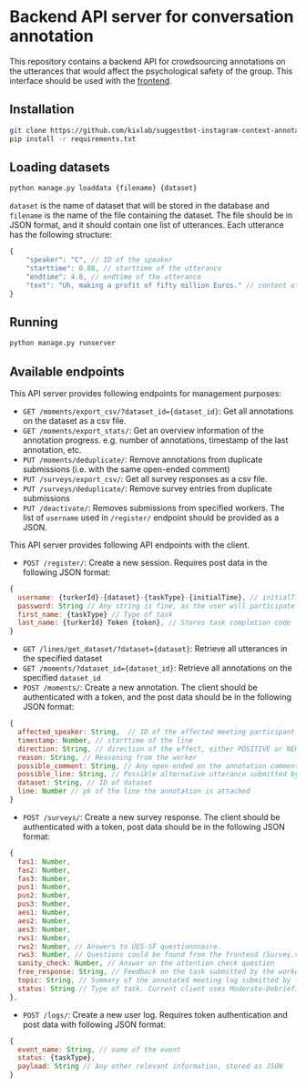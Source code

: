 # Backend API server for conversation annotation

This repository contains a backend API for crowdsourcing annotations on the utterances that would affect the psychological safety of the group. This interface should be used with the [frontend](https://github.com/kixlab/suggestbot-ps-front).

## Installation

```bash
git clone https://github.com/kixlab/suggestbot-instagram-context-annotator
pip install -r requirements.txt
```

## Loading datasets

```bash
python manage.py loaddata {filename} {dataset}
```

```dataset``` is the name of dataset that will be stored in the database and ```filename``` is the name of the file containing the dataset. The file should be in JSON format, and it should contain one list of utterances. Each utterance has the following structure:

```js
{
    "speaker": "C", // ID of the speaker
    "starttime": 0.08, // starttime of the utterance
    "endtime": 4.8, // endtime of the utterance
    "text": "Uh, making a profit of fifty million Euros." // content of each utterance
}
```

## Running

```bash
python manage.py runserver
```

## Available endpoints

This API server provides following endpoints for management purposes:

- ```GET /moments/export_csv/?dataset_id={dataset_id}```: Get all annotations on the dataset as a csv file.
- ```GET /moments/export_stats/```: Get an overview information of the annotation progress. e.g. number of annotations, timestamp of the last annotation, etc.
- ```PUT /moments/deduplicate/```: Remove annotations from duplicate submissions (i.e. with the same open-ended comment)
- ```PUT /surveys/export_csv/```: Get all survey responses as a csv file.
- ```PUT /surveys/deduplicate/```: Remove survey entries from duplicate submissions
- ```PUT /deactivate/```: Removes submissions from specified workers. The list of ```username``` used in ```/register/``` endpoint should be provided as a JSON.

This API server provides following API endpoints with the client.

- ```POST /register/```: Create a new session. Requires post data in the following JSON format:

```js
{
  username: {turkerId}-{dataset}-{taskType}-{initialTime}, // initialTime is the timestamp of the meeting where the turker starts annotation
  password: String // Any string is fine, as the user will participate the same batch only once
  first_name: {taskType} // Type of task
  last_name: {turkerId} Token {token}, // Stores task completion code
}
```

- ```GET /lines/get_dataset/?dataset={dataset}```: Retrieve all utterances in the specified dataset
- ```GET /moments/?dataset_id={dataset_id}```: Retrieve all annotations on the specified ```dataset_id```
- ```POST /moments/```: Create a new annotation. The client should be authenticated with a token, and the post data should be in the following JSON format:

```js
{
  affected_speaker: String,  // ID of the affected meeting participant from the annotated line. Unused in the current version
  timestamp: Number, // starttime of the line
  direction: String, // direction of the effect, either POSITIVE or NEGATIVE
  reason: String, // Reasoning from the worker
  possible_comment: String, // Any open-ended on the annotation comments
  possible_line: String, // Possible alternative utterance submitted by the worker. 
  dataset: String, // ID of dataset
  line: Number // pk of the line the annotation is attached
}
```

- ```POST /surveys/```: Create a new survey response. The client should be authenticated with a token, post data should be in the following JSON format:

```js
{
  fas1: Number,
  fas2: Number,
  fas3: Number,
  pus1: Number,
  pus2: Number,
  pus3: Number,
  aes1: Number,
  aes2: Number,
  aes3: Number,
  rws1: Number,
  rws2: Number, // Answers to UES-SF questionnnaire.
  rws3: Number, // Questions could be found from the frontend (Survey.vue)
  sanity_check: Number, // Answer on the attention check question
  free_response: String, // Feedback on the task submitted by the worker
  topic: String, // Summary of the annotated meeting log submitted by the worker
  status: String // Type of task. Current client uses Moderate-Debriefing
},
```

- ```POST /logs/```: Create a new user log. Requires token authentication and post data with following JSON format: 

```js
{
  event_name: String, // name of the event
  status: {taskType},
  payload: String // Any other relevant information, stored as JSON
}
```


